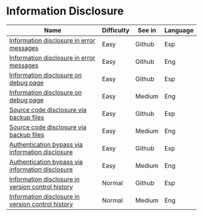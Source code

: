 # Information Disclosure

| Name | Difficulty | See in | Language |
| --- | --- | --- | --- |
| [Information disclosure in error messages](Portswigger/InfoDisclosure/InfoDisclosure01PS.md) | Easy | Github | Esp |
| [Information disclosure in error messages](https://medium.com/@josewice7/infodiscl01-information-disclosure-in-error-messages-portswigger-3c615bd2d0c9) | Easy | Github | Eng |
| [Information disclosure on debug page](Portswigger/InfoDisclosure/InfoDisclosure02PS.md) | Easy | Github | Esp |
| [Information disclosure on debug page](https://medium.com/@josewice7/infodiscl02-information-disclosure-on-debug-page-portswigger-5c2fb8f1cb7d) | Easy | Medium | Eng |
| [Source code disclosure via backup files](Portswigger/InfoDisclosure/InfoDisclosure03PS.md) | Easy | Github | Esp |
| [Source code disclosure via backup files](https://medium.com/@josewice7/infodiscl03-source-code-disclosure-via-backup-files-portswigger-80a4941e7c7b) | Easy | Medium | Eng |
| [Authentication bypass via information disclosure](Portswigger/InfoDisclosure/InfoDisclosure04PS.md) | Easy | Github | Esp |
| [Authentication bypass via information disclosure](https://medium.com/@josewice7/infodiscl04-authentication-bypass-via-information-disclosure-portswigger-90eb03f2fbbd) | Easy | Medium | Eng |
| [Information disclosure in version control history](Portswigger/InfoDisclosure/InfoDisclosure05PS.md) | Normal | Github | Esp |
| [Information disclosure in version control history](https://medium.com/@josewice7/infodiscl05-information-disclosure-in-version-control-history-portswigger-67ee20f34929) | Normal | Medium | Eng |
